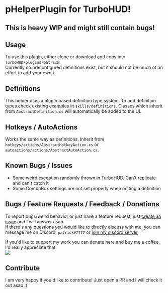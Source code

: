 # pHelperPlugin for TurboHUD!

## This is heavy WIP and might still contain bugs!

## Usage

To use this plugin, either clone or download and copy into `TurboHUD/plugins/patrick`.\
Currently no preconfigured definitions exist, but it should not be much of an effort to add your own.\

## Definitions

This helper uses a plugin based definition type system. To add definition types check existing examples in `skills/definitions`. Classes which inherit from `AbstractDefinition.cs` will automatically be added to the UI.

## Hotkeys / AutoActions

Works the same way as definitions. Inherit from `hotkeys/actions/AbstractHotkeyAction.cs` or `autoactions/actions/AbstractAutoAction.cs`.

## Known Bugs / Issues
- Some weird exception randomly thrown in TurboHUD. Can't replicate and can't catch it
- Some ComboBox settings are not set properly when editing a definition 

## Bugs / Feature Requests / Feedback / Donations

To report bugs/weird behavior or just have a feature request, just [create an issue](https://github.com/petikk/pHelperPlugin/issues/new) and I will answer asap.\
If there's any questions you would like to directly discuss with me, you can message me on Discord: `patrick#7777` or [join my discord server](https://discord.gg/8fRxTDM66q)

If you'd like to support my work you can donate here and buy me a coffee, I'd really appreciate that:\
[![](https://i.imgur.com/qHzwSC7.png)](https://www.buymeacoffee.com/phelper)

## Contribute

I am very happy if you'd like to contribute! Just open a PR and I will check it out asap :)
